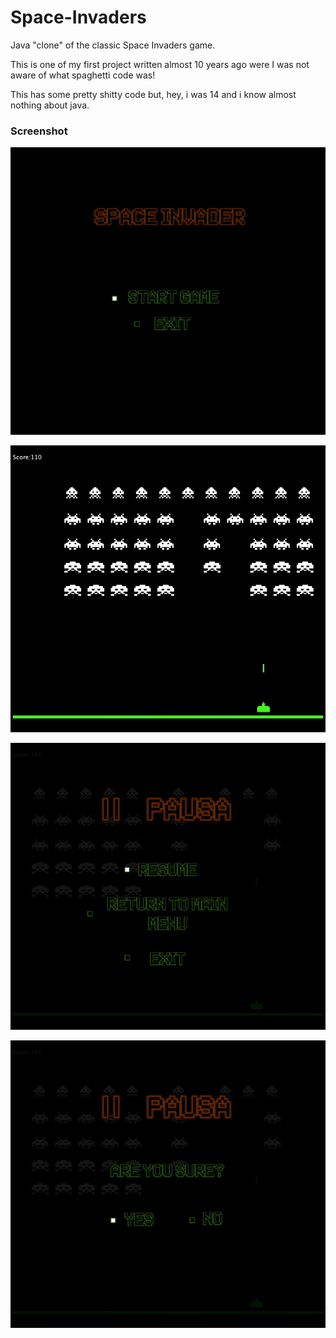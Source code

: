 # Space-Invaders
Java "clone" of the classic Space Invaders game.

This is one of my first project written almost 10 years ago were I was not aware of what spaghetti code was!

This has some pretty shitty code but, hey, i was 14 and i know almost nothing about java.

### Screenshot
<p align="center"> <img src="readmeFiles/start.png"> </p>
<p align="center"> <img src="readmeFiles/gameplay.png"> </p>
<p align="center"> <img src="readmeFiles/gameplayPaused.png"> </p>
<p align="center"> <img src="readmeFiles/exitFromGameplay.png"> </p>
